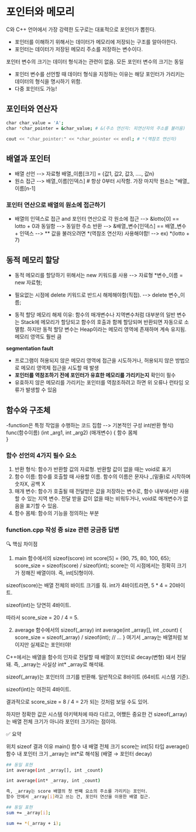 # 포인터와 메모리


C와 C++ 언어에서 가장 강력한 도구로는 대표적으로 포인터가 뽑힌다.
- 포인터를 이해하기 위해서는 데이터가 메모리에 저장되는 구조를 알아야한다. 
- 포인터는 데이터가 저장된 메모리 주소를 저장하는 변수이다. 

포인터 변수의 크기는 데이터 형식과는 관련이 없음. 모든 포인터 변수의 크기는 동일
- 포인터 변수를 선언할 때 데이터 형식을 지정하는 이유는 해당 포인터가 가리키는 데이터의 형식을 명시하기 위함.
- 다중 포인터도 가능!
## 포인터와 연산자
```bash
char char_value = 'A';          
char *char_pointer = &char_value; # &(주소 연산자: 피연산자의 주소를 불러옴)

cout << "char_pointer:" << *char_pointer << endl; # *(역참조 연산자)
```

## 배열과 포인터 

- 배열 선언 --> 자료형 배열_이름[크기] = {값1, 값2, 값3, ...., 값n}
- 원소 접근 --> 배열_이름[인덱스] # 항상 0부터 시작함. 가장 마지막 원소는 "배열_이름[n-1]

### 포인터 연산으로 배열의 원소에 접근하기
- 배열의 인덱스로 접근 and 포인터 연산으로 각 원소에 접근
--> &lotto[0] == lotto + 0과 동일함 --> 동일한 주소 반환
--> &배열_변수[인덱스] == 배열_변수 + 인덱스
--> ** 값을 불러오려면 *(역참조 연산자) 사용해야함!
--> ex) *(lotto + 7)

## 동적 메모리 할당 
- 동적 메모리를 할당하기 위해서는 new 키워드를 사용
--> 자료형 *변수_이름 = new 자료형;
- 필요없는 시점에 delete 키워드로 반드시 해제해야함(직접).
--> delete 변수_이름;

- 동적 할당 메모리 해제 이유: 함수의 매개변수나 지역변수처럼 대부분의 일반 변수는 Stack에 메모리가 할당되고 함수의 호출과 함께 할당되며 반환되면 자동으로 소멸함. 하지만 동적 할당 변수는 Heap이라는 메모리 영역에 존재하며 계속 유지됨. 메모리 영역도 훨씬 큼

**segmentation fault** 
- 프로그램이 허용되지 않은 메모리 영역에 접근을 시도하거나, 허용되지 않은 방법으로 메모리 영역제 접근을 시도할 때 발생
- **포인터를 역참조하기 전에 포인터가 유효한 메모리를 가리키는지** 확인이 필수
- 유효하지 않은 메모리를 가리키는 포인터를 역참조하려고 하면 위 오류나 런타임 오류가 발생할 수 있음

## 함수와 구조체
-function은 특정 작업을 수행하는 코드 집합
--> 기본적인 구성
int(반환 형식) func(함수이름) (int _arg1, int _arg2) (매개변수)
{
    함수 몸체       
}

### 함수 선언의 4가지 필수 요소
1. 반환 형식: 함수가 반환할 값의 자료형. 반환할 값이 없을 때는 void로 표기
2. 함수 이름: 함수를 호출할 때 사용할 이름. 함수의 이름은 문자나 _(밑줄)로 시작하며 숫자X, 공백 X
3. 매개 변수: 함수가 호출될 때 전달받은 값을 저장하는 변수로, 함수 내부에서만 사용할 수 있는 지역 변수. 전달 받을 값이 없을 때는 비워두거나, void로 매개변수가 없음을 표기할 수 있음.
4. 함수 몸체: 함수의 기능을 정의하는 부분


### function.cpp 작성 중 size 관련 궁금증 답변
🔍 핵심 차이점
1. main 함수에서의 sizeof(score)
int score[5] = {90, 75, 80, 100, 65};
score_size = sizeof(score) / sizeof(int);
score는 이 시점에서는 정확히 크기가 정해진 배열이야. 즉, int[5]형이야.

sizeof(score)는 배열 전체의 바이트 크기를 줘. int가 4바이트라면, 5 * 4 = 20바이트.

sizeof(int)는 당연히 4바이트.

따라서 score_size = 20 / 4 = 5.

2. average 함수에서의 sizeof(_array)
int average(int _array[], int _count)
{
    score_size = sizeof(_array) / sizeof(int);
    // ...
}
여기서 _array는 배열처럼 보이지만 실제로는 포인터야!

C++에서는 배열을 함수의 인자로 전달할 때 배열이 포인터로 decay(변형) 돼서 전달돼. 즉, _array는 사실상 int* _array로 해석돼.

sizeof(_array)는 포인터의 크기를 반환해. 일반적으로 8바이트 (64비트 시스템 기준).

sizeof(int)는 여전히 4바이트.

결과적으로 score_size = 8 / 4 = 2가 되는 것처럼 보일 수도 있어.

하지만 정확한 값은 시스템 아키텍처에 따라 다르고, 어쨌든 중요한 건 sizeof(_array)는 배열 전체 크기가 아니라 포인터 크기라는 점이야.

✅ 요약

위치	            sizeof                 결과	이유
main() 함수 내	    배열 전체 크기	        score는 int[5] 타입
average() 함수 내	포인터 크기	        _array는 int*로 해석됨 (배열 → 포인터 decay)

```bash
## 동일 표현
int average(int _array[], int _count)

int average(int* _array, int _count)

즉, _array는 score 배열의 첫 번째 요소의 주소를 가리키는 포인터.
함수 안에서 _array[i]라고 쓰는 건, 포인터 연산을 이용한 배열 접근.

## 동일 표현
sum += _array[i];

sum += *(_array + i);
```